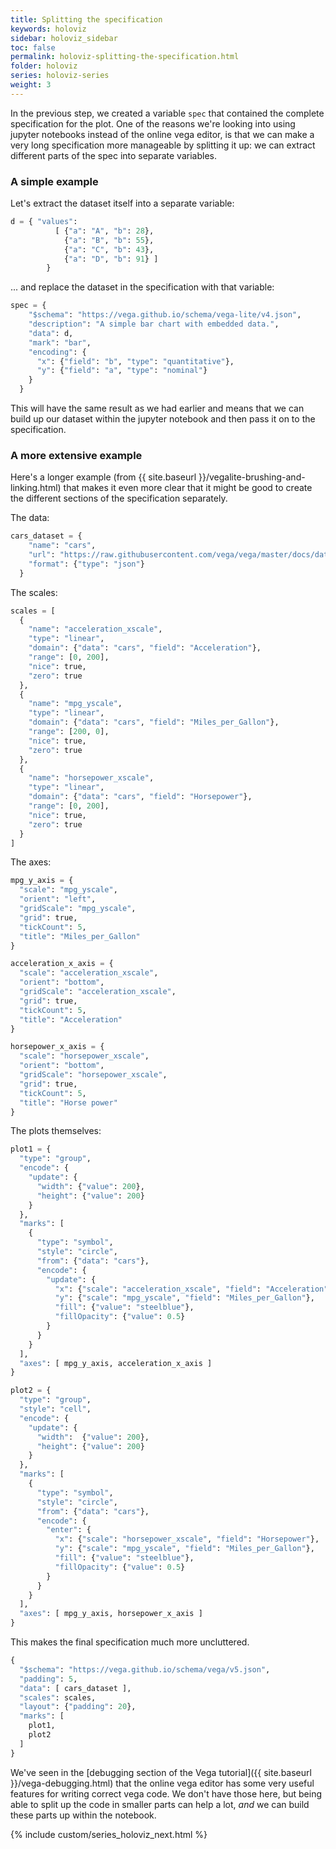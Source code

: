 ```yaml
---
title: Splitting the specification
keywords: holoviz
sidebar: holoviz_sidebar
toc: false
permalink: holoviz-splitting-the-specification.html
folder: holoviz
series: holoviz-series
weight: 3
---
```

In the previous step, we created a variable `spec` that contained the complete specification for the plot. One of the reasons we're looking into using jupyter notebooks instead of the online vega editor, is that we can make a very long specification more manageable by splitting it up: we can extract different parts of the spec into separate variables.

### A simple example

Let's extract the dataset itself into a separate variable:
```python
d = { "values":
          [ {"a": "A", "b": 28},
            {"a": "B", "b": 55},
            {"a": "C", "b": 43},
            {"a": "D", "b": 91} ]
        }
```
... and replace the dataset in the specification with that variable:
```python
spec = {
    "$schema": "https://vega.github.io/schema/vega-lite/v4.json",
    "description": "A simple bar chart with embedded data.",
    "data": d,
    "mark": "bar",
    "encoding": {
      "x": {"field": "b", "type": "quantitative"},
      "y": {"field": "a", "type": "nominal"}
    }
  }
```

This will have the same result as we had earlier and means that we can build up our dataset within the jupyter notebook and then pass it on to the specification.

### A more extensive example

Here's a longer example (from {{ site.baseurl }}/vegalite-brushing-and-linking.html) that makes it even more clear that it might be good to create the different sections of the specification separately.

The data:
```python
cars_dataset = {
    "name": "cars",
    "url": "https://raw.githubusercontent.com/vega/vega/master/docs/data/cars.json",
    "format": {"type": "json"}
  }
```

The scales:
```python
scales = [
  {
    "name": "acceleration_xscale",
    "type": "linear",
    "domain": {"data": "cars", "field": "Acceleration"},
    "range": [0, 200],
    "nice": true,
    "zero": true
  },
  {
    "name": "mpg_yscale",
    "type": "linear",
    "domain": {"data": "cars", "field": "Miles_per_Gallon"},
    "range": [200, 0],
    "nice": true,
    "zero": true
  },
  {
    "name": "horsepower_xscale",
    "type": "linear",
    "domain": {"data": "cars", "field": "Horsepower"},
    "range": [0, 200],
    "nice": true,
    "zero": true
  }
]
```

The axes:
```python
mpg_y_axis = {
  "scale": "mpg_yscale",
  "orient": "left",
  "gridScale": "mpg_yscale",
  "grid": true,
  "tickCount": 5,
  "title": "Miles_per_Gallon"
}

acceleration_x_axis = {
  "scale": "acceleration_xscale",
  "orient": "bottom",
  "gridScale": "acceleration_xscale",
  "grid": true,
  "tickCount": 5,
  "title": "Acceleration"
}

horsepower_x_axis = {
  "scale": "horsepower_xscale",
  "orient": "bottom",
  "gridScale": "horsepower_xscale",
  "grid": true,
  "tickCount": 5,
  "title": "Horse power"
}
```

The plots themselves:
```python
plot1 = {
  "type": "group",
  "encode": {
    "update": {
      "width": {"value": 200},
      "height": {"value": 200}
    }
  },
  "marks": [
    {
      "type": "symbol",
      "style": "circle",
      "from": {"data": "cars"},
      "encode": {
        "update": {
          "x": {"scale": "acceleration_xscale", "field": "Acceleration"},
          "y": {"scale": "mpg_yscale", "field": "Miles_per_Gallon"},
          "fill": {"value": "steelblue"},
          "fillOpacity": {"value": 0.5}
        }
      }
    }
  ],
  "axes": [ mpg_y_axis, acceleration_x_axis ]
}

plot2 = {
  "type": "group",
  "style": "cell",
  "encode": {
    "update": {
      "width":  {"value": 200},
      "height": {"value": 200}
    }
  },
  "marks": [
    {
      "type": "symbol",
      "style": "circle",
      "from": {"data": "cars"},
      "encode": {
        "enter": {
          "x": {"scale": "horsepower_xscale", "field": "Horsepower"},
          "y": {"scale": "mpg_yscale", "field": "Miles_per_Gallon"},
          "fill": {"value": "steelblue"},
          "fillOpacity": {"value": 0.5}
        }
      }
    }
  ],
  "axes": [ mpg_y_axis, horsepower_x_axis ]
}
```

This makes the final specification much more uncluttered.
```python
{
  "$schema": "https://vega.github.io/schema/vega/v5.json",
  "padding": 5,
  "data": [ cars_dataset ],
  "scales": scales,
  "layout": {"padding": 20},
  "marks": [
    plot1,
    plot2
  ]
}
```

We've seen in the [debugging section of the Vega tutorial]({{ site.baseurl }}/vega-debugging.html) that the online vega editor has some very useful features for writing correct vega code. We don't have those here, but being able to split up the code in smaller parts can help a lot, _and_ we can build these parts up within the notebook.

<div id="vis1"></div>
<script type="text/javascript">
  var yourVlSpec = {
      "$schema": "https://vega.github.io/schema/vega/v5.json",
      "padding": 5,
      "data": [
        {
          "name": "cars",
          "url": "https://raw.githubusercontent.com/vega/vega/master/docs/data/cars.json",
          "format": {"type": "json"}
        }
      ],
      "scales": [
        {
          "name": "acceleration_xscale",
          "type": "linear",
          "domain": {"data": "cars", "field": "Acceleration"},
          "range": [0, 200],
          "nice": true,
          "zero": true
        },
        {
          "name": "mpg_yscale",
          "type": "linear",
          "domain": {"data": "cars", "field": "Miles_per_Gallon"},
          "range": [200, 0],
          "nice": true,
          "zero": true
        },
        {
          "name": "horsepower_xscale",
          "type": "linear",
          "domain": {"data": "cars", "field": "Horsepower"},
          "range": [0, 200],
          "nice": true,
          "zero": true
        }
      ],
      "layout": {"padding": 20},
      "marks": [
        {
          "type": "group",
          "encode": {
            "update": {
              "width": {"value": 200},
              "height": {"value": 200}
            }
          },
          "marks": [
            {
              "type": "symbol",
              "style": "circle",
              "from": {"data": "cars"},
              "encode": {
                "update": {
                  "x": {"scale": "acceleration_xscale", "field": "Acceleration"},
                  "y": {"scale": "mpg_yscale", "field": "Miles_per_Gallon"},
                  "fill": {"value": "steelblue"},
                  "fillOpacity": {"value": 0.5}
                }
              }
            }
          ],
          "axes": [
            {
              "scale": "mpg_yscale",
              "orient": "left",
              "gridScale": "mpg_yscale",
              "grid": true,
              "tickCount": 5,
              "title": "Miles_per_Gallon"
            },
            {
              "scale": "acceleration_xscale",
              "orient": "bottom",
              "gridScale": "acceleration_xscale",
              "grid": true,
              "tickCount": 5,
              "title": "Acceleration"
            }
          ]
        },
        {
          "type": "group",
          "style": "cell",
          "encode": {
            "update": {
              "width":  {"value": 200},
              "height": {"value": 200}
            }
          },
          "marks": [
            {
              "type": "symbol",
              "style": "circle",
              "from": {"data": "cars"},
              "encode": {
                "enter": {
                  "x": {"scale": "horsepower_xscale", "field": "Horsepower"},
                  "y": {"scale": "mpg_yscale", "field": "Miles_per_Gallon"},
                  "fill": {"value": "steelblue"},
                  "fillOpacity": {"value": 0.5}
                }
              }
            }
          ],
          "axes": [
            {
              "scale": "mpg_yscale",
              "orient": "left",
              "gridScale": "mpg_yscale",
              "grid": true,
              "tickCount": 5,
              "title": "Miles_per_Gallon"
            },
            {
              "scale": "horsepower_xscale",
              "orient": "bottom",
              "gridScale": "horsepower_xscale",
              "grid": true,
              "tickCount": 5,
              "title": "Horse power"
            }
          ]
        }
      ]
    };
  vegaEmbed('#vis1', yourVlSpec);
</script>

{% include custom/series_holoviz_next.html %}

